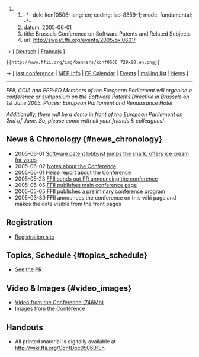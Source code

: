 1.  1.  -\*- dok: konf0506; lang: en; coding: iso-8859-1; mode:
        fundamental; -\*-
    2.  datum: 2005-06-01
    3.  title: Brussels Conference on Software Patents and Related
        Subjects
    4.  url: <http://swpat.ffii.org/events/2005/bxl0601/>

-\> \[ [ Deutsch](Konf0506De "wikilink") \| [
Français](Konf0506Fr "wikilink") \]

```{=mediawiki}
{{http://www.ffii.org/img/banners/konf0506_728x80.en.png}}
```
-\> \[ [last
conference](http://eu.ffii.org/sections/bxl0411/ "wikilink") \| [ MEP
Info](Plen05En "wikilink") \| [ EP Calendar](Europarl05En "wikilink") \|
[ Events](SwpatpenmiEn "wikilink") \| [mailing
list](http://lists.ffii.org/mailman/listinfo/konf0506-parl/ "wikilink")
\| [ News](SwpatcninoEn "wikilink") \]

------------------------------------------------------------------------

*FFII, CCIA and EPP-ED Members of the European Parliament will organise
a conference or symposium on the Software Patents Directive in Brussels
on 1st June 2005. Places: European Parliament and Renaissance Hotel*

*Additionally, there will be a demo in front of the European Parliament
on 2nd of June. So, please come with all your friends & colleagues!*

## News & Chronology {#news_chronology}

-   2005-06-01 [ Software patent lobbyist jumps the shark, offers ice
    cream for votes](CampIcecream050601En "wikilink")
-   2005-06-02 [ Notes about the Conference](Konf050601En "wikilink")
-   2005-06-01 [Heise report about the
    Conference](http://www.heise.de/newsticker/meldung/60147 "wikilink")
-   2005-05-23 [ FFII sends out PR announcing the
    conference](ConfPr050601En "wikilink")
-   2005-05-05 [FFII publishes main conference
    page](http://swpat.ffii.org/events/2005/bxl0601 "wikilink")
-   2005-05-05 [FFII publishes a preliminary conference
    program](http://swpat.ffii.org/events/2005/bxl0601/program-prelim2.pdf "wikilink")
-   2005-03-30 FFII announces the conference on this wiki page and makes
    the date visible from the front pages

## Registration

-   [Registration site](http://demo.ffii.org/bxl0506/ "wikilink")

## Topics, Schedule {#topics_schedule}

-   [ See the PR](ConfPr050601En "wikilink")

## Video & Images {#video_images}

-   [Video from the Conference
    (746Mb)](http://media.ffii.org/bxl050601/video/Patents-FFII-EPP-Brussels050601.mov "wikilink")
-   [Images from the
    Conference](http://www.nightlabs.de/~marco/swpat/2005-06-01_FFII_CCIA_Conference/images/ "wikilink")

## Handouts

-   All printed material is digitally available at
    <http://wiki.ffii.org/ConfDoc050601En>
